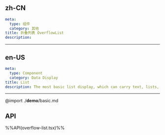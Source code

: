 ## zh-CN
```yaml
meta:
  type: 组件
  category: 其他
title: 折叠列表 OverflowList
description:
```
---
## en-US
```yaml
meta:
  type: Component
  category: Data Display
title: List
description: The most basic list display, which can carry text, lists, pictures, and paragraphs, and is often used in the background data display page.
```
---

@import ./__demo__/basic.md

## API

%%API(overflow-list.tsx)%%

